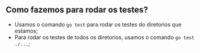 ## Como fazemos para rodar os testes?

- Usamos o comando ``` go test ``` para rodar os testes do diretorios que estamos;
- Para rodar os testes de todos os diretorios, usamos o comando ``` go test ./... ```;